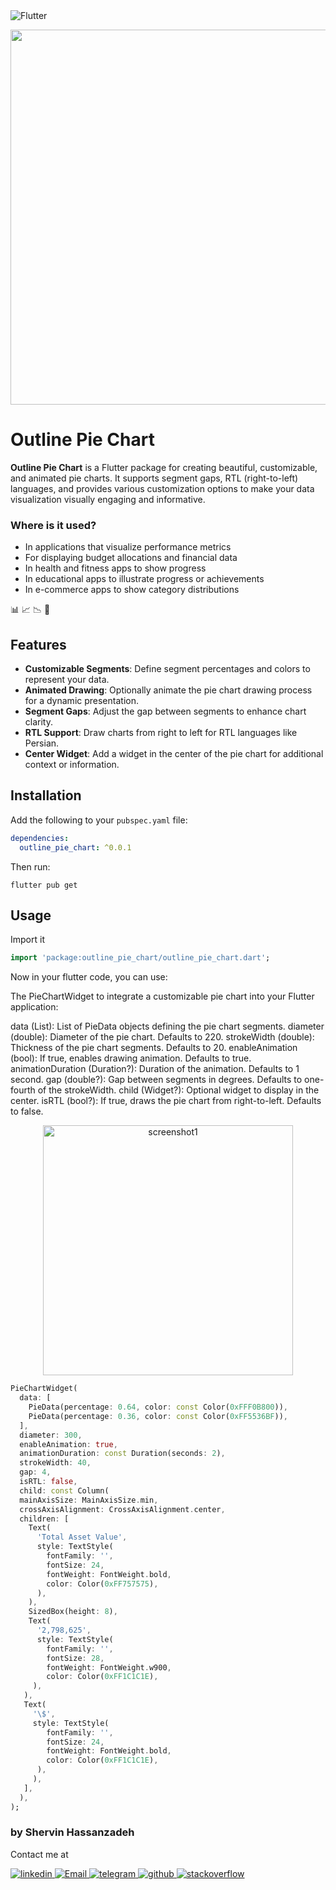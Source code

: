 <img alt="Flutter" src="https://img.shields.io/badge/Flutter-075898?style=flat-squar&logo=flutter&logoColor=white"/>

<p align="center">
  <img src="https://github.com/shervin-h/outline_pie_chart/blob/main/assets/demo.mp4?raw=true" height="600">
</p>

# Outline Pie Chart

**Outline Pie Chart** is a Flutter package for creating beautiful, customizable, and animated pie charts. It supports segment gaps, RTL (right-to-left) languages, and provides various customization options to make your data visualization visually engaging and informative.

### Where is it used?

- In applications that visualize performance metrics
- For displaying budget allocations and financial data
- In health and fitness apps to show progress
- In educational apps to illustrate progress or achievements
- In e-commerce apps to show category distributions

📊 📈 📉 🏅

## Features

- **Customizable Segments**: Define segment percentages and colors to represent your data.
- **Animated Drawing**: Optionally animate the pie chart drawing process for a dynamic presentation.
- **Segment Gaps**: Adjust the gap between segments to enhance chart clarity.
- **RTL Support**: Draw charts from right to left for RTL languages like Persian.
- **Center Widget**: Add a widget in the center of the pie chart for additional context or information.

## Installation

Add the following to your `pubspec.yaml` file:

```yaml
dependencies:
  outline_pie_chart: ^0.0.1
```

Then run:

```
flutter pub get
```

## Usage

Import it

```dart
import 'package:outline_pie_chart/outline_pie_chart.dart';
```

Now in your flutter code, you can use:

The PieChartWidget to integrate a customizable pie chart into your Flutter application:

data (List<PieData>): List of PieData objects defining the pie chart segments.
diameter (double): Diameter of the pie chart. Defaults to 220.
strokeWidth (double): Thickness of the pie chart segments. Defaults to 20.
enableAnimation (bool): If true, enables drawing animation. Defaults to true.
animationDuration (Duration?): Duration of the animation. Defaults to 1 second.
gap (double?): Gap between segments in degrees. Defaults to one-fourth of the strokeWidth.
child (Widget?): Optional widget to display in the center.
isRTL (bool?): If true, draws the pie chart from right-to-left. Defaults to false.



<p align="center">
    <img alt="screenshot1" src="https://github.com/shervin-h/outline_pie_chart/blob/main/assets/Screenshot2.png?raw=true" height="400">
</p>

```dart
PieChartWidget(
  data: [
    PieData(percentage: 0.64, color: const Color(0xFFF0B800)),
    PieData(percentage: 0.36, color: const Color(0xFF5536BF)),
  ],
  diameter: 300,
  enableAnimation: true,
  animationDuration: const Duration(seconds: 2),
  strokeWidth: 40,
  gap: 4,
  isRTL: false,
  child: const Column(
  mainAxisSize: MainAxisSize.min,
  crossAxisAlignment: CrossAxisAlignment.center,
  children: [
    Text(
      'Total Asset Value',
      style: TextStyle(
        fontFamily: '',
        fontSize: 24,
        fontWeight: FontWeight.bold,
        color: Color(0xFF757575),
      ),
    ),
    SizedBox(height: 8),
    Text(
      '2,798,625',
      style: TextStyle(
        fontFamily: '',
        fontSize: 28,
        fontWeight: FontWeight.w900,
        color: Color(0xFF1C1C1E),
     ),
   ),
   Text(
     '\$',
     style: TextStyle(
        fontFamily: '',
        fontSize: 24,
        fontWeight: FontWeight.bold,
        color: Color(0xFF1C1C1E),
      ),
     ),
   ],
  ),
);
```

### by Shervin Hassanzadeh

Contact me at
<br>

  <a href="https://www.linkedin.com/in/shervin-hassanzadeh/">
    <img alt="linkedin" src="https://img.shields.io/badge/linkedin-0077B5.svg?style=flat-squar&logo=linkedin&logoColor=white"/>
  </a>
  <a href="mailto:shervin.hz07@gmail.com">
    <img alt="Email" src="https://img.shields.io/badge/Email-D14836?style=flat-squar&logo=gmail&logoColor=white"/>
  </a>
  <a href="https://t.me/shervin_hz07">
    <img alt="telegram" src="https://img.shields.io/badge/Telegram-2B9FD1?style=flat-squar&logo=telegram&logoColor=white" />
  </a>
  <a href="https://github.com/shervin-h">
    <img alt="github" src="https://img.shields.io/badge/github-121011.svg?style=flat-squar&logo=github&logoColor=white"/>
  </a>
  <a href="https://stackoverflow.com/users/13066224/shervin">
    <img alt="stackoverflow" src="https://img.shields.io/badge/Stackoverflow-ef8236?style=flat-squar&logo=stackoverflow&logoColor=white" />
  </a>

<br>